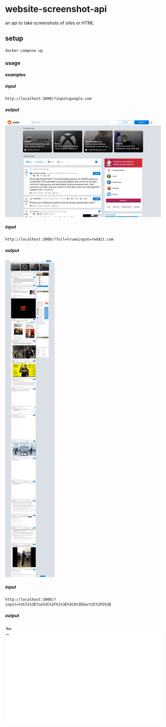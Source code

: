 # website-screenshot-api
an api to take screenshots of sites or HTML
## setup
```
docker-compose up
```
### usage
#### examples
##### input
```
http://localhost:3000/?input=google.com
```
##### output
![](examples/normal.png)
##### input
```
http://localhost:3000/?full=true&input=reddit.com
```
##### output
![](examples/full.png)
##### input
```
http://localhost:3000/?input=%3Ch1%3Efoo%3C%2Fh1%3E%3Cb%3Ebar%3C%2Fb%3E
```
##### output
![](examples/html.png)